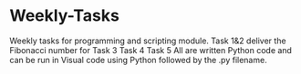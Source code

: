 # Weekly-Tasks
Weekly tasks for programming and scripting module.
Task 1&2 deliver the Fibonacci number for
Task 3
Task 4
Task 5
All are written Python code and can be run in Visual code using Python followed by the .py filename.


